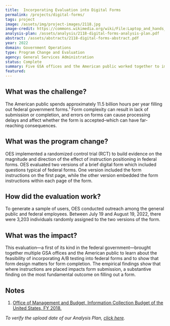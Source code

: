 ```yaml
---
title:  Incorporating Evaluation into Digital Forms
permalink: /projects/digital-forms/
tags: project  
image: /assets/img/project-images/2118.jpg  
image-credit: https://commons.wikimedia.org/wiki/File:Laptop_and_hands_and_wrists.jpg
analysis-plan: /assets/analysis/2118-digital-forms-analysis-plan.pdf
abstract: /assets/abstracts/2118-digital-forms-abstract.pdf
year: 2022  
domain: Government Operations
type: Program Change and Evaluation
agency: General Services Administration
status: Complete
summary: Five GSA offices and the American public worked together to improve federal forms
featured:
---
```

## What was the challenge? 
The American public spends approximately 11.5 billion hours per year filling out federal government forms.¹ Form complexity can result in lack of submission or completion, and errors on forms can cause processing delays and affect whether the form is accepted–which can have far-reaching consequences.

## What was the program change?
OES implemented a randomized control trial (RCT) to build evidence on the magnitude and direction of the effect of instruction positioning in federal forms. OES evaluated two versions of a brief digital form which included questions typical of federal forms. One version included the form instructions on the first page, while the other version embedded the form instructions within each page of the form. 

## How did the evaluation work?
To generate a sample of users, OES conducted outreach among the general public and federal employees. Between July 19 and August 19, 2022, there were 3,203 individuals randomly assigned to the two versions of the form.

## What was the impact?
This evaluation—a first of its kind  in the federal government—brought together multiple GSA offices and the American public to learn about the feasibility of incorporating  A/B testing into federal forms and to show that form design matters for form completion. The empirical findings show that where instructions are placed impacts form submission, a substantive finding on the most fundamental outcome on filling out a form. 

## Notes
1. <a href="https://www.whitehouse.gov/wp-content/uploads/2020/12/2018-ICB-Report-Final.pdf">Office of Management and Budget, Information Collection Budget of the United States, FY 2018.</a>

<i>To verify the upload date of our Analysis Plan, <a href="https://github.com/gsa-oes/office-of-evaluation-sciences/commits/master/assets/analysis/2118-digital-forms-analysis-plan.pdf">click here</a>.</i>
